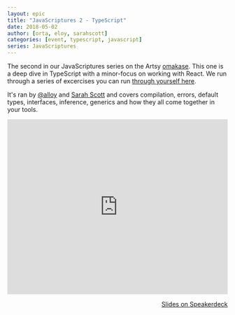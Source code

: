 ```yaml
---
layout: epic
title: "JavaScriptures 2 - TypeScript"
date: 2018-05-02
author: [orta, eloy, sarahscott]
categories: [event, typescript, javascript]
series: JavaScriptures
---
```


The second in our JavaScriptures series on the Artsy [omakase][omakase]. This one is a deep dive in TypeScript with
a minor-focus on working with React. We run through a series of excercises you can run [through yourself
here][exer].

It's ran by [@alloy][alloy] and [Sarah Scott][ss] and covers compilation, errors, default types, interfaces,
inference, generics and how they all come together in your tools.

<!-- more -->

<center>
<iframe width='100%' height='400' src='https://www.youtube.com/embed/KXPZvjCUlAA' frameborder='0' allowfullscreen></iframe>
</center>

<p style='text-align:right;'><a href="https://speakerdeck.com/artsyopensource/javascriptures-2-typescript">
Slides on Speakerdeck
</a></p>

[omakase]: http://artsy.github.io/blog/2017/02/05/Front-end-JavaScript-at-Artsy-2017/
[luc]: https://twitter.com/lucsucces
[recording]: https://youtu.be/KXPZvjCUlAA
[slides]: https://speakerdeck.com/artsyopensource/javascriptures-2-typescript
[exer]: https://github.com/artsy/javascriptures/tree/master/2_intro-to-typescript
[alloy]: https://twitter.com/alloy
[ss]: https://github.com/sarahscott
